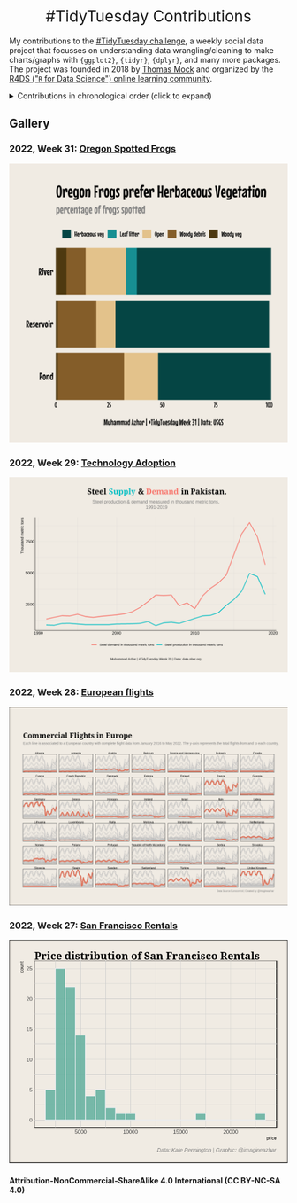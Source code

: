 <h1 style="font-weight:normal" align="center">
  &nbsp;#TidyTuesday Contributions&nbsp;
</h1>

<!-- <div align="center">
  <br>
  <a href="https://www.buymeacoffee.com/z3tt" target="_blank"><img src="https://www.buymeacoffee.com/assets/img/guidelines/download-assets-sm-1.svg" alt="Buy Me A Coffee" style="height: 50px !important;width: 174px !important;box-shadow: 0px 3px 2px 0px rgba(190, 190, 190, 0.5) !important;-webkit-box-shadow: 0px 3px 2px 0px rgba(190, 190, 190, 0.5) !important;" ></a>
  <br><br>
</div> -->

My contributions to the [#TidyTuesday challenge](https://github.com/rfordatascience/tidytuesday), a weekly social data project that focusses on understanding data wrangling/cleaning to make charts/graphs with  `{ggplot2}`, `{tidyr}`, `{dplyr}`, and many more packages. The project was founded in 2018 by [Thomas Mock](https://thomasmock.netlify.com/) and organized by the [R4DS ("`R` for Data Science") online learning community](https://twitter.com/r4dscommunity).


<details>
  <summary>Contributions in chronological order (click to expand)</summary>

<!-- toc -->
* **Challenges 2022**
  - 2022/27 [🏠 San Francisco Rentals](https://github.com/imagineazhar/TidyTuesday/tree/main/2022/Week27)
  - 2022/28 [✈ European Flights](https://github.com/imagineazhar/TidyTuesday/tree/main/2022/Week28)
  - 2022/29 [⚙ Technology Adoptation](https://github.com/imagineazhar/TidyTuesday/tree/main/2022/Week29)
  - 2022/31 [🐸 Oregon Spotted Frogs](https://github.com/imagineazhar/TidyTuesday/tree/main/2022/Week31)
  
  <!-- tocstop -->

</details>

## Gallery

### 2022, Week 31: [Oregon Spotted Frogs](https://github.com/imagineazhar/TidyTuesday/tree/main/2022/Week31)

![Oregon Spotted Frogs](https://github.com/imagineazhar/TidyTuesday/blob/main/2022/Week31/week31.png?raw=true)

### 2022, Week 29: [Technology Adoption](https://github.com/imagineazhar/TidyTuesday/tree/main/2022/Week29)

![Technology Adoption](https://github.com/imagineazhar/TidyTuesday/blob/main/2022/Week29/week29.png?raw=true)

### 2022, Week 28: [European flights](https://github.com/imagineazhar/TidyTuesday/tree/main/2022/Week28)

![European flights](https://github.com/imagineazhar/TidyTuesday/blob/main/2022/Week28/week28.png)

### 2022, Week 27: [San Francisco Rentals](https://github.com/imagineazhar/TidyTuesday/tree/main/2022/Week27)

![San Francisco Rentals](https://github.com/imagineazhar/TidyTuesday/blob/main/2022/Week27/week27.png)




#### Attribution-NonCommercial-ShareAlike 4.0 International (CC BY-NC-SA 4.0)
<div style="width:300px; height:200px">
<img src=https://camo.githubusercontent.com/00f7814990f36f84c5ea74cba887385d8a2f36be/68747470733a2f2f646f63732e636c6f7564706f7373652e636f6d2f696d616765732f63632d62792d6e632d73612e706e67 alt="" height="42">
</div>
